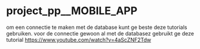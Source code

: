 # project_pp__MOBILE_APP

om een connectie te maken met de database kunt ge beste deze tutorials gebruiken.
voor de connectie gewoon al met de databasez gebruikt ge deze tutorial https://www.youtube.com/watch?v=4aScZNF2Tdw
